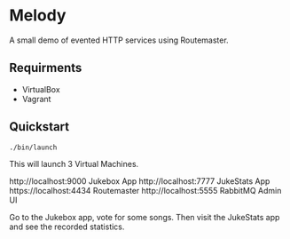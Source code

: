 # Melody

A small demo of evented HTTP services using Routemaster.

## Requirments

* VirtualBox
* Vagrant

## Quickstart

```
./bin/launch
```

This will launch 3 Virtual Machines.

http://localhost:9000 Jukebox App
http://localhost:7777 JukeStats App
https://localhost:4434 Routemaster
http://localhost:5555 RabbitMQ Admin UI

Go to the Jukebox app, vote for some songs.
Then visit the JukeStats app and see the recorded statistics.
